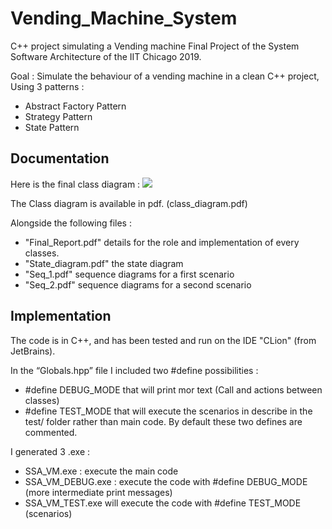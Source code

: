 # Vending_Machine_System
C++ project simulating a Vending machine
Final Project of the System Software Architecture of the IIT Chicago 2019.

Goal : Simulate the behaviour of a vending machine in a clean C++ project, Using 3 patterns :
- Abstract Factory Pattern
- Strategy Pattern
- State Pattern

## Documentation

Here is the final class diagram :
<img src=https://imgur.com/YJ9zGnl.png/>

The Class diagram is available in pdf. (class_diagram.pdf)

Alongside the following files :
- "Final_Report.pdf" details for the role and implementation of every classes.
- "State_diagram.pdf" the state diagram
- "Seq_1.pdf" sequence diagrams for a first scenario
- "Seq_2.pdf" sequence diagrams for a second scenario

## Implementation

The code is in C++, and has been tested and run on the IDE "CLion" (from JetBrains).

In the “Globals.hpp” file I included two #define possibilities :
- #define DEBUG_MODE that will print mor text (Call and actions between classes)
- #define TEST_MODE that will execute the scenarios in describe in the test/ folder rather than main code.
By default these two defines are commented.

I generated 3 .exe :
- SSA_VM.exe : execute the main code
- SSA_VM_DEBUG.exe : execute the code with #define DEBUG_MODE (more intermediate print messages)
- SSA_VM_TEST.exe will execute the code with #define TEST_MODE (scenarios)
